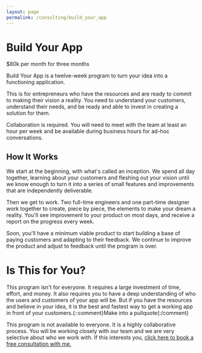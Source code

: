```yaml
---
layout: page
permalink: /consulting/build_your_app
---
```

# Build Your App

$80k per month for three months

Build Your App is a twelve-week program to turn your idea into a functioning
application.

This is for entrepreneurs who have the resources and are ready to
commit to making their vision a reality. You need to understand your customers,
understand their needs, and be ready and able to invest in creating a solution
for them.

Collaboration is required. You will need to meet with the team at least an hour
per week and be available during business hours for ad-hoc conversations.

## How It Works

We start at the beginning, with what's called an inception. We spend all day
together, learning about your customers and fleshing out your vision until we
know enough to turn it into a series of small features and improvements that are
independently deliverable.

Then we get to work. Two full-time engineers and one part-time designer work
together to create, piece by piece, the elements to make your dream a reality.
You'll see improvement to your product on most days, and
receive a report on the progress every week.

Soon, you'll have a minimum viable product to start building a
base of paying customers and adapting to their feedback. We continue to improve
the product and adjust to feedback until the program is over.

# Is This for You?

This program isn't for everyone. It requires a large investment of time, effort,
and money. It also requires you to have a deep understanding of who the users
and customers of your app will be. But if you have the resources and believe in
your idea, it is the best and fastest way to get a working app in front of your
customers.{::comment}Make into a pullquote{:/comment}

This program is not available to everyone. It is a highly collaborative
process. You will be working closely with our team and we are very selective
about who we work with. If this interests you, [click here to book a free
consultation with me.](https://app.harmonizely.com/damien/build-your-app)
